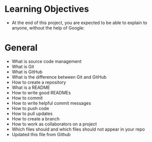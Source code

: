 # Learning Objectives

* At the end of this project, you are expected to be able to explain to anyone, without the help of Google:
# General

* What is source code management
* What is Git
* What is GitHub
* What is the difference between Git and GitHub
* How to create a repository
* What is a README
* How to write good READMEs
* How to commit
* How to write helpful commit messages
* How to push code
* How to pull updates
* How to create a branch
* How to work as collaborators on a project
* Which files should and which files should not appear in your repo
* Updated this file from Github

